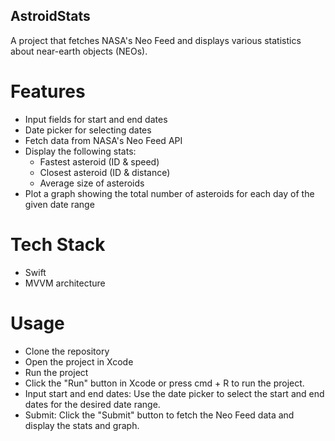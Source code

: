 ## AstroidStats

A project that fetches NASA's Neo Feed and displays various statistics about near-earth objects (NEOs).

# Features
- Input fields for start and end dates
- Date picker for selecting dates
- Fetch data from NASA's Neo Feed API
- Display the following stats:
    - Fastest asteroid (ID & speed)
    - Closest asteroid (ID & distance)
    - Average size of asteroids
- Plot a graph showing the total number of asteroids for each day of the given date range

# Tech Stack
- Swift
- MVVM architecture

# Usage
- Clone the repository
- Open the project in Xcode
- Run the project
- Click the "Run" button in Xcode or press cmd + R to run the project.
- Input start and end dates: Use the date picker to select the start and end dates for the desired date range.
- Submit: Click the "Submit" button to fetch the Neo Feed data and display the stats and graph.
